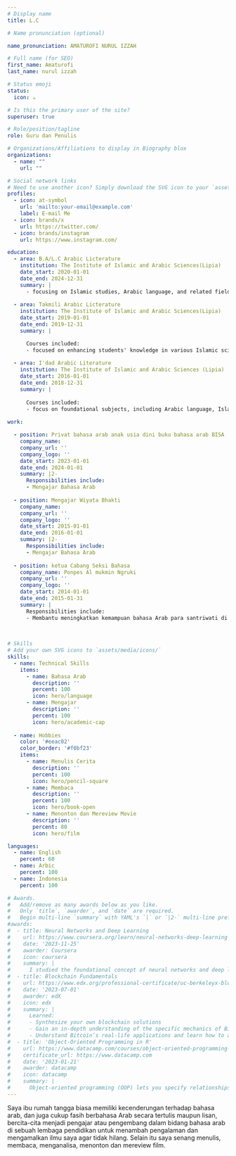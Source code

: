```yaml
---
# Display name
title: L.C

# Name pronunciation (optional)

name_pronunciation: AMATUROFI NURUL IZZAH

# Full name (for SEO)
first_name: Amaturofi
last_name: nurul izzah

# Status emoji
status:
  icon: ☕️

# Is this the primary user of the site?
superuser: true

# Role/position/tagline
role: Guru dan Penulis

# Organizations/Affiliations to display in Biography blox
organizations:
  - name: ""
    url: ""

# Social network links
# Need to use another icon? Simply download the SVG icon to your `assets/media/icons/` folder.
profiles:
  - icon: at-symbol
    url: 'mailto:your-email@example.com'
    label: E-mail Me
  - icon: brands/x
    url: https://twitter.com/
  - icon: brands/instagram
    url: https://www.instagram.com/

education:
  - area: B.A/L.C Arabic Licterature
    institution: The Institute of Islamic and Arabic Sciences(Lipia)
    date_start: 2020-01-01
    date_end: 2024-12-31
    summary: |
      - focusing on Islamic studies, Arabic language, and related fields.
      
  - area: Takmili Arabic Licterature
    institution: The Institute of Islamic and Arabic Sciences(Lipia)
    date_start: 2019-01-01
    date_end: 2019-12-31
    summary: |

      Courses included:
      - focused on enhancing students' knowledge in various Islamic sciences and the Arabic language. It often serves as a bridge between foundational courses and higher-level studies
     
  - area: I'dad Arabic Literature
    institution: The Institute of Islamic and Arabic Sciences (Lipia)
    date_start: 2016-01-01
    date_end: 2018-12-31
    summary: |
  
      Courses included:
      - focus on foundational subjects, including Arabic language, Islamic studies, and other essential topics, to prepare students for more advanced coursework
     
work:

  - position: Privat bahasa arab anak usia dini buku bahasa arab BISA
    company_name: 
    company_url: ''
    company_logo: ''
    date_start: 2023-01-01
    date_end: 2024-01-01
    summary: |2-
      Responsibilities include:
      - Mengajar Bahasa Arab
      
  - position: Mengajar Wiyata Bhakti
    company_name: 
    company_url: ''
    company_logo: ''
    date_start: 2015-01-01
    date_end: 2016-01-01
    summary: |2-
      Responsibilities include:
      - Mengajar Bahasa Arab
      
  - position: ketua Cabang Seksi Bahasa 
    company_name: Ponpes Al mukmin Ngruki 
    company_url: ''
    company_logo: ''
    date_start: 2014-01-01
    date_end: 2015-01-31
    summary: |
      Responsibilities include:
      - Membantu meningkatkan kemampuan bahasa Arab para santriwati di ruanglingkup Ponpes
      
      

# Skills
# Add your own SVG icons to `assets/media/icons/`
skills:
  - name: Technical Skills
    items:
      - name: Bahasa Arab
        description: ''
        percent: 100
        icon: hero/language
      - name: Mengajar
        description: ''
        percent: 100
        icon: hero/academic-cap
        
  - name: Hobbies
    color: '#eeac02'
    color_border: '#f0bf23'
    items:
      - name: Menulis Cerita
        description: ''
        percent: 100
        icon: hero/pencil-square
      - name: Membaca
        description: ''
        percent: 100
        icon: hero/book-open
      - name: Menonton dan Mereview Movie
        description: ''
        percent: 80
        icon: hero/film

languages:
  - name: English
    percent: 60
  - name: Arbic
    percent: 100
  - name: Indonesia
    percent: 100

# Awards.
#   Add/remove as many awards below as you like.
#   Only `title`, `awarder`, and `date` are required.
#   Begin multi-line `summary` with YAML's `|` or `|2-` multi-line prefix and indent 2 spaces below.
#awards:
#  - title: Neural Networks and Deep Learning
#    url: https://www.coursera.org/learn/neural-networks-deep-learning
#    date: '2023-11-25'
#    awarder: Coursera
#    icon: coursera
#    summary: |
#      I studied the foundational concept of neural networks and deep learning. By the end, I was familiar with the significant technological trends driving the rise of deep learning; build, train, and apply fully connected deep neural networks; implement efficient (vectorized) neural networks; identify key parameters in a neural network’s architecture; and apply deep learning to your own applications.
#  - title: Blockchain Fundamentals
#    url: https://www.edx.org/professional-certificate/uc-berkeleyx-blockchain-fundamentals
#    date: '2023-07-01'
#    awarder: edX
#    icon: edx
#    summary: |
#      Learned:
#      - Synthesize your own blockchain solutions
#      - Gain an in-depth understanding of the specific mechanics of Bitcoin
#      - Understand Bitcoin’s real-life applications and learn how to attack and destroy Bitcoin, Ethereum, smart contracts and Dapps, and alternatives to Bitcoin’s Proof-of-Work consensus algorithm
#  - title: 'Object-Oriented Programming in R'
#    url: https://www.datacamp.com/courses/object-oriented-programming-with-s3-and-r6-in-r
#    certificate_url: https://www.datacamp.com
#    date: '2023-01-21'
#    awarder: datacamp
#    icon: datacamp
#    summary: |
#      Object-oriented programming (OOP) lets you specify relationships between functions and the objects that they can act on, helping you manage complexity in your code. This is an intermediate level course, providing an introduction to OOP, using the S3 and R6 systems. S3 is a great day-to-day R programming tool that simplifies some of the functions that you write. R6 is especially useful for industry-specific analyses, working with web APIs, and building GUIs.
---
```


Saya ibu rumah tangga biasa memiliki kecenderungan terhadap bahasa arab, dan juga cukup fasih berbahasa Arab secara tertulis maupun lisan, bercita-cita menjadi pengajar atau pengembang dalam bidang bahasa arab di sebuah lembaga pendidikan untuk menambah pengalaman dan mengamalkan ilmu saya agar tidak hilang. Selain itu saya senang menulis, membaca, menganalisa, menonton dan mereview film.